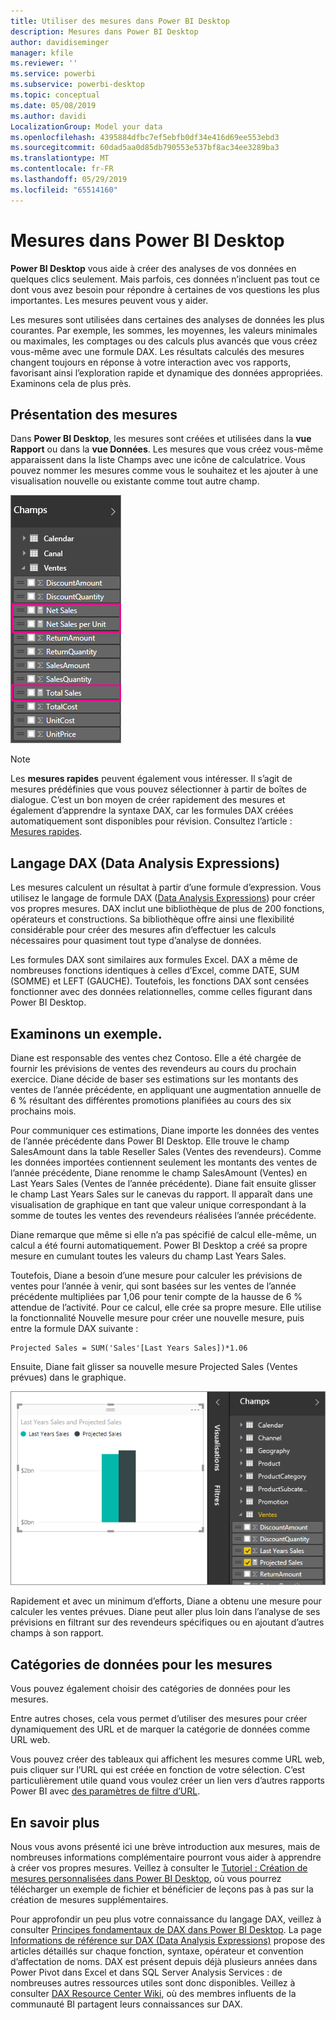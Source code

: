 ```yaml
---
title: Utiliser des mesures dans Power BI Desktop
description: Mesures dans Power BI Desktop
author: davidiseminger
manager: kfile
ms.reviewer: ''
ms.service: powerbi
ms.subservice: powerbi-desktop
ms.topic: conceptual
ms.date: 05/08/2019
ms.author: davidi
LocalizationGroup: Model your data
ms.openlocfilehash: 4395884dfbc7ef5ebfb0df34e416d69ee553ebd3
ms.sourcegitcommit: 60dad5aa0d85db790553e537bf8ac34ee3289ba3
ms.translationtype: MT
ms.contentlocale: fr-FR
ms.lasthandoff: 05/29/2019
ms.locfileid: "65514160"
---
```

# <a name="measures-in-power-bi-desktop"></a>Mesures dans Power BI Desktop

**Power BI Desktop** vous aide à créer des analyses de vos données en quelques clics seulement. Mais parfois, ces données n’incluent pas tout ce dont vous avez besoin pour répondre à certaines de vos questions les plus importantes. Les mesures peuvent vous y aider.

Les mesures sont utilisées dans certaines des analyses de données les plus courantes. Par exemple, les sommes, les moyennes, les valeurs minimales ou maximales, les comptages ou des calculs plus avancés que vous créez vous-même avec une formule DAX. Les résultats calculés des mesures changent toujours en réponse à votre interaction avec vos rapports, favorisant ainsi l’exploration rapide et dynamique des données appropriées. Examinons cela de plus près.

## <a name="understanding-measures"></a>Présentation des mesures

Dans **Power BI Desktop**, les mesures sont créées et utilisées dans la **vue Rapport** ou dans la **vue Données**. Les mesures que vous créez vous-même apparaissent dans la liste Champs avec une icône de calculatrice. Vous pouvez nommer les mesures comme vous le souhaitez et les ajouter à une visualisation nouvelle ou existante comme tout autre champ.

![](media/desktop-measures/measuresinpbid_measinfieldlist.png)

> [!NOTE]
> Les **mesures rapides** peuvent également vous intéresser. Il s’agit de mesures prédéfinies que vous pouvez sélectionner à partir de boîtes de dialogue. C’est un bon moyen de créer rapidement des mesures et également d’apprendre la syntaxe DAX, car les formules DAX créées automatiquement sont disponibles pour révision. Consultez l’article : [Mesures rapides](desktop-quick-measures.md).
> 
> 

## <a name="data-analysis-expressions"></a>Langage DAX (Data Analysis Expressions)

Les mesures calculent un résultat à partir d’une formule d’expression. Vous utilisez le langage de formule DAX ([Data Analysis Expressions](https://msdn.microsoft.com/library/gg413422.aspx)) pour créer vos propres mesures. DAX inclut une bibliothèque de plus de 200 fonctions, opérateurs et constructions. Sa bibliothèque offre ainsi une flexibilité considérable pour créer des mesures afin d’effectuer les calculs nécessaires pour quasiment tout type d’analyse de données.

Les formules DAX sont similaires aux formules Excel. DAX a même de nombreuses fonctions identiques à celles d’Excel, comme DATE, SUM (SOMME) et LEFT (GAUCHE). Toutefois, les fonctions DAX sont censées fonctionner avec des données relationnelles, comme celles figurant dans Power BI Desktop.

## <a name="lets-look-at-an-example"></a>Examinons un exemple.
Diane est responsable des ventes chez Contoso. Elle a été chargée de fournir les prévisions de ventes des revendeurs au cours du prochain exercice. Diane décide de baser ses estimations sur les montants des ventes de l’année précédente, en appliquant une augmentation annuelle de 6 % résultant des différentes promotions planifiées au cours des six prochains mois.

Pour communiquer ces estimations, Diane importe les données des ventes de l’année précédente dans Power BI Desktop. Elle trouve le champ SalesAmount dans la table Reseller Sales (Ventes des revendeurs). Comme les données importées contiennent seulement les montants des ventes de l’année précédente, Diane renomme le champ SalesAmount (Ventes) en Last Years Sales (Ventes de l’année précédente). Diane fait ensuite glisser le champ Last Years Sales sur le canevas du rapport. Il apparaît dans une visualisation de graphique en tant que valeur unique correspondant à la somme de toutes les ventes des revendeurs réalisées l’année précédente.

Diane remarque que même si elle n’a pas spécifié de calcul elle-même, un calcul a été fourni automatiquement. Power BI Desktop a créé sa propre mesure en cumulant toutes les valeurs du champ Last Years Sales.

Toutefois, Diane a besoin d’une mesure pour calculer les prévisions de ventes pour l’année à venir, qui sont basées sur les ventes de l’année précédente multipliées par 1,06 pour tenir compte de la hausse de 6 % attendue de l’activité. Pour ce calcul, elle crée sa propre mesure. Elle utilise la fonctionnalité Nouvelle mesure pour créer une nouvelle mesure, puis entre la formule DAX suivante :

    Projected Sales = SUM('Sales'[Last Years Sales])*1.06

Ensuite, Diane fait glisser sa nouvelle mesure Projected Sales (Ventes prévues) dans le graphique.

![](media/desktop-measures/measuresinpbid_lastyearsales.png)

Rapidement et avec un minimum d’efforts, Diane a obtenu une mesure pour calculer les ventes prévues. Diane peut aller plus loin dans l’analyse de ses prévisions en filtrant sur des revendeurs spécifiques ou en ajoutant d’autres champs à son rapport.

## <a name="data-categories-for-measures"></a>Catégories de données pour les mesures

Vous pouvez également choisir des catégories de données pour les mesures. 

Entre autres choses, cela vous permet d’utiliser des mesures pour créer dynamiquement des URL et de marquer la catégorie de données comme URL web. 

Vous pouvez créer des tableaux qui affichent les mesures comme URL web, puis cliquer sur l’URL qui est créée en fonction de votre sélection. C’est particulièrement utile quand vous voulez créer un lien vers d’autres rapports Power BI avec [des paramètres de filtre d’URL](service-url-filters.md).

## <a name="learn-more"></a>En savoir plus
Nous vous avons présenté ici une brève introduction aux mesures, mais de nombreuses informations complémentaire pourront vous aider à apprendre à créer vos propres mesures. Veillez à consulter le [Tutoriel : Création de mesures personnalisées dans Power BI Desktop](desktop-tutorial-create-measures.md), où vous pourrez télécharger un exemple de fichier et bénéficier de leçons pas à pas sur la création de mesures supplémentaires.  

Pour approfondir un peu plus votre connaissance du langage DAX, veillez à consulter [Principes fondamentaux de DAX dans Power BI Desktop](desktop-quickstart-learn-dax-basics.md). La page [Informations de référence sur DAX (Data Analysis Expressions)](https://msdn.microsoft.com/library/gg413422.aspx) propose des articles détaillés sur chaque fonction, syntaxe, opérateur et convention d’affectation de noms. DAX est présent depuis déjà plusieurs années dans Power Pivot dans Excel et dans SQL Server Analysis Services : de nombreuses autres ressources utiles sont donc disponibles. Veillez à consulter [DAX Resource Center Wiki](http://social.technet.microsoft.com/wiki/contents/articles/1088.dax-resource-center.aspx), où des membres influents de la communauté BI partagent leurs connaissances sur DAX.



